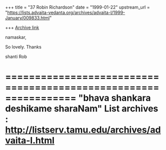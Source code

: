 +++
title = "37 Robin Richardson"
date = "1999-01-22"
upstream_url = "https://lists.advaita-vedanta.org/archives/advaita-l/1999-January/009833.html"

+++
[Archive link](https://lists.advaita-vedanta.org/archives/advaita-l/1999-January/009833.html)

namaskar,

So lovely.  Thanks

shanti
  Rob

================================================================
"bhava shankara deshikame sharaNam"
List archives : http://listserv.tamu.edu/archives/advaita-l.html
================================================================

